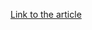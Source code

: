 [Link to the article](https://www.malwarebytes.com/blog/news/2024/12/task-scams-surge-by-400-but-what-are-they)
